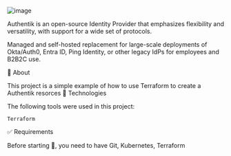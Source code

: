 ![image]([https://user-images.githubusercontent.com/23049337/221376202-40474f94-3a65-4f9f-b8e3-85dabef15e67.png](https://camo.githubusercontent.com/96832a7234a0e2a67bd9161f1e29d7567df765f72919f12d25fc6b376f3e9287/68747470733a2f2f646f63732e676f61757468656e74696b2e696f2f696d672f73637265656e5f61646d696e5f6c696768742e6a7067))

 
Authentik is an open-source Identity Provider that emphasizes flexibility and versatility, with support for a wide set of protocols.

Managed and self-hosted replacement for large-scale deployments of Okta/Auth0, Entra ID, Ping Identity, or other legacy IdPs for employees and B2B2C use.



🎯 About

This project is a simple example of how to use Terraform to create a Authentik resorces 
🚀 Technologies

The following tools were used in this project:

    Terraform   

✅ Requirements

Before starting 🏁, you need to have Git, Kubernetes, Terraform

